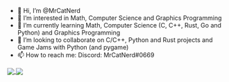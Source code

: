 - 👋 Hi, I’m @MrCatNerd
- 👀 I’m interested in Math, Computer Science and Graphics Programming
- 🌱 I’m currently learning Math, Computer Science (C, C++, Rust, Go and Python) and Graphics Programming
- 💞️ I’m looking to collaborate on C/C++, Python and Rust projects and Game Jams with Python (and pygame)
- 📫 How to reach me: Discord: MrCatNerd#0669


<a href="https://github.com/echasnovski">
  <img align="center" src="https://github-readme-stats.vercel.app/api/top-langs/?username=echasnovski&theme=ayu-mirage&hide=css,html,markdown&langs_count=3" />
</a>
<a href="https://github.com/echasnovski">
  <img align="center" src="https://github-readme-stats.vercel.app/api?username=echasnovski&show_icons=true&count_private=true&line_height=27&theme=ayu-mirage" />
</a>

<!---
MrCatNerd/MrCatNerd is a ✨ special ✨ repository because its `README.md` (this file) appears on your GitHub profile.
You can click the Preview link to take a look at your changes.
--->
